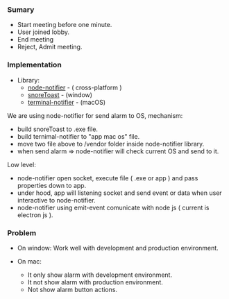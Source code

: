 ### Sumary

  - Start meeting before one minute.
  - User joined lobby.
  - End meeting
  - Reject, Admit meeting.
  
 
 ### Implementation
 
 - Library:
   + [node-notifier](https://github.com/mikaelbr/node-notifier) - ( cross-platform )
   + [snoreToast](https://github.com/KDE/snoretoast) - (window)
   + [terminal-notifier](https://github.com/julienXX/terminal-notifier) - (macOS)
   
 We are using node-notifier for send alarm to OS, mechanism:
  - build snoreToast to .exe file.
  - build ternimal-notifier to "app mac os" file.
  - move two file above to /vendor folder inside node-notifier library.
  - when send alarm => node-notifier will check current OS and send to it.
  
 Low level:
  - node-notifier open socket, execute file ( .exe or app ) and pass properties down to app.
  - under hood, app will listening socket and send event or data when user interactive to node-notifier.
  - node-notifier using emit-event comunicate with node js ( current is electron js ).
  
  ### Problem
  
  - On window:
    Work well with development and production environment.
    
  - On mac:
    - It only show alarm with development environment.
    - It not show alarm with production environment.
    - Not show alarm button actions.
  
  
